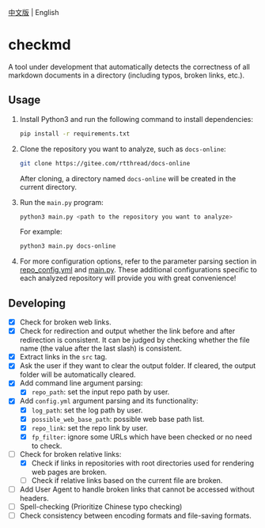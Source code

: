 [中文版](./README_zh.md) | English

# checkmd
A tool under development that automatically detects the correctness of all markdown documents in a directory (including typos, broken links, etc.).

## Usage

1. Install Python3 and run the following command to install dependencies:
    ```bash
    pip install -r requirements.txt
    ```

2. Clone the repository you want to analyze, such as `docs-online`:
    ```bash
    git clone https://gitee.com/rtthread/docs-online
    ```
    After cloning, a directory named `docs-online` will be created in the current directory.

3. Run the `main.py` program:
    ```bash
    python3 main.py <path to the repository you want to analyze>
    ```
    For example:
    ```bash
    python3 main.py docs-online
    ```
4. For more configuration options, refer to the parameter parsing section in [repo_config.yml](./repo_config.yml) and [main.py](./main.py). These additional configurations specific to each analyzed repository will provide you with great convenience!

## Developing
- [x] Check for broken web links.
- [x] Check for redirection and output whether the link before and after redirection is consistent. It can be judged by checking whether the file name (the value after the last slash) is consistent.
- [x] Extract links in the `src` tag.
- [x] Ask the user if they want to clear the output folder. If cleared, the output folder will be automatically cleared.
- [x] Add command line argument parsing:
  - [x] `repo_path`: set the input repo path by user.
- [x] Add `config.yml` argument parsing and its functionality:
  - [x] `log_path`: set the log path by user.
  - [x] `possible_web_base_path`: possible web base path list.
  - [x] `repo_link`: set the repo link by user.
  - [x] `fp_filter`: ignore some URLs which have been checked or no need to check.
- [ ] Check for broken relative links:
  - [x] Check if links in repositories with root directories used for rendering web pages are broken.
  - [ ] Check if relative links based on the current file are broken.
- [ ] Add User Agent to handle broken links that cannot be accessed without headers.
- [ ] Spell-checking (Prioritize Chinese typo checking)
- [ ] Check consistency between encoding formats and file-saving formats.